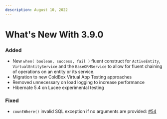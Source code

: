 ```yaml
---
description: August 10, 2022
---
```


# What's New With 3.9.0

### Added

* New `when( boolean, success, fail )` fluent construct for `ActiveEntity`, `VirtualEntityService` and the `BaseORMService` to allow for fluent chaining of operations on an entity or its service.
* Migration to new ColdBox Virtual App Testing approaches
* Removed unnecessary on load logging to increase performance
* Hibernate 5.4 on Lucee experimental testing

### Fixed

* `countWhere()` invalid SQL exception if no arguments are provided: [#54](https://github.com/coldbox-modules/cborm/pull/54)
